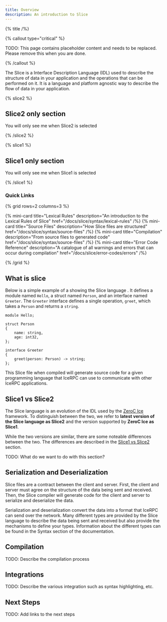 ```yaml
---
title: Overview
description: An introduction to Slice
---
```


{% title /%}

{% callout type="critical" %}

TODO: This page contains placeholder content and needs to be replaced. Please remove this when you are done.

{% /callout %}

The Slice is a Interface Description Language (IDL) used to describe the structure of data in your application
and the operations that can be performed on it. It is a language and platform agnostic way to describe the flow
of data in your application.

{% slice2 %}

## Slice2 only section

You will only see me when Slice2 is selected

{% /slice2 %}

{% slice1 %}

## Slice1 only section

You will only see me when Slice1 is selected

{% /slice1 %}

### Quick Links

{% grid rows=2 columns=3 %}

{% mini-card title="Lexical Rules" description="An introduction to the Lexical Rules of Slice" href="/docs/slice/syntax/lexical-rules" /%}
{% mini-card title="Source Files" description="How Slice files are structured" href="/docs/slice/syntax/source-files" /%}
{% mini-card title="Compilation" description="From source files to generated code" href="/docs/slice/syntax/source-files" /%}
{% mini-card title="Error Code Reference" description="A catalogue of all warnings and errors that can occur during compilation" href="/docs/slice/error-codes/errors" /%}

{% /grid %}

## What is slice

Below is a simple example of a showing the Slice language . It defines a module named
`Hello`, a struct named `Person`, and an interface named `Greeter`. The `Greeter` interface defines a single operation,
`greet`, which takes a `Person` and returns a `string`.

```slice
module Hello;

struct Person
{
    name: string,
    age: int32,
};

interface Greeter
{
    greet(person: Person) -> string;
};
```

This Slice file when compiled will generate source code for a given programming language that IceRPC can use to
communicate with other IceRPC applications.

## Slice1 vs Slice2

The Slice language is an evolution of the IDL used by the [ZeroC Ice](https://zeroc.com/products/ice)
framework. To distinguish between the two, we refer to **latest version of the Slice language as Slice2** and the
version supported by **ZeroC Ice as Slice1**.

While the two versions are similar, there are some noteable differences between the two. The differences are described
in the [Slice1 vs Slice2](/slice1-vs-slice2) section.

TODO: What do we want to do with this section?

## Serialization and Deserialization

Slice files are a contract between the client and server. First, the client and server must agree on the structure of
the data being sent and received. Then, the Slice compiler will generate code for the client and server to serialize
and deserialize the data.

Serialization and deserialization convert the data into a format that IceRPC can send over the network. Many different
types are provided by the Slice language to describe the data being sent and received but also provide the mechanisms
to define your types. Information about the different types can be found in the Syntax section of the documentation.

## Compilation

TODO: Describe the compilation process

## Integrations

TODO: Describe the various integration such as syntax highlighting, etc.

## Next Steps

TODO: Add links to the next steps
